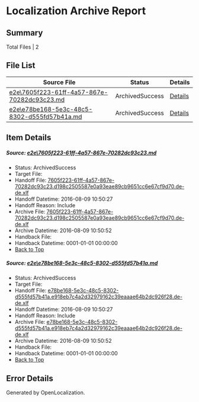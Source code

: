 # <a name='report-top'></a> Localization Archive Report

## Summary
 Total Files | 2

## File List
 Source File | Status | Details 
 ----------- | ------ | ------- 
 [e2e\7605f223-61ff-4a57-867e-70282dc93c23.md](https://github.com/OpenLocalizationTestOrg/oltest/blob/bdcfdd4598f9cbf741469f9e9af28374ef1608ba/e2e/7605f223-61ff-4a57-867e-70282dc93c23.md) | ArchivedSuccess | [Details](#1304d7d370b541402e5fd3ad9abdf0267aec2da33)
 [e2e\e78be168-5e3c-48c5-8302-d555fd57b41a.md](https://github.com/OpenLocalizationTestOrg/oltest/blob/bdcfdd4598f9cbf741469f9e9af28374ef1608ba/e2e/e78be168-5e3c-48c5-8302-d555fd57b41a.md) | ArchivedSuccess | [Details](#613f8a276811d23aca94ae5932403b7bf45a95df4)

## Item Details
##### <a name='1304d7d370b541402e5fd3ad9abdf0267aec2da33'></a> Source: [e2e\7605f223-61ff-4a57-867e-70282dc93c23.md](https://github.com/OpenLocalizationTestOrg/oltest/blob/bdcfdd4598f9cbf741469f9e9af28374ef1608ba/e2e/7605f223-61ff-4a57-867e-70282dc93c23.md)
* Status: ArchivedSuccess
* Target File: 
* Handoff File: [7605f223-61ff-4a57-867e-70282dc93c23.d198c2505587e0a93eae89cb9651cc6e67cf9d70.de-de.xlf](https://github.com/OpenLocalizationTestOrg/olhandoff-e2e/blob/982a4c00de7d21b41a7b4085b67bb73eb0025eda/ol-handoff/OpenLocalizationTestOrg/ol-test-dede/ci/ht/7605f223-61ff-4a57-867e-70282dc93c23.d198c2505587e0a93eae89cb9651cc6e67cf9d70.de-de.xlf)
* Handoff Datetime: 2016-08-09 10:50:27
* Handoff Reason: Include
* Archive File: [7605f223-61ff-4a57-867e-70282dc93c23.d198c2505587e0a93eae89cb9651cc6e67cf9d70.de-de.xlf](https://github.com/OpenLocalizationTestOrg/olhandoff-e2e/blob/9555c8288736cb9425f25f9f532f358359f32b8c/ol-archive/OpenLocalizationTestOrg/ol-test-dede/ci/ht/7605f223-61ff-4a57-867e-70282dc93c23.d198c2505587e0a93eae89cb9651cc6e67cf9d70.de-de.xlf)
* Archive Datetime: 2016-08-09 10:50:52
* Handback File: 
* Handback Datetime: 0001-01-01 00:00:00
* [Back to Top](#report-top)

##### <a name='613f8a276811d23aca94ae5932403b7bf45a95df4'></a> Source: [e2e\e78be168-5e3c-48c5-8302-d555fd57b41a.md](https://github.com/OpenLocalizationTestOrg/oltest/blob/bdcfdd4598f9cbf741469f9e9af28374ef1608ba/e2e/e78be168-5e3c-48c5-8302-d555fd57b41a.md)
* Status: ArchivedSuccess
* Target File: 
* Handoff File: [e78be168-5e3c-48c5-8302-d555fd57b41a.e918eb7c4a2d32979162c39eaaae64b2dc926f28.de-de.xlf](https://github.com/OpenLocalizationTestOrg/olhandoff-e2e/blob/982a4c00de7d21b41a7b4085b67bb73eb0025eda/ol-handoff/OpenLocalizationTestOrg/ol-test-dede/ci/ht/e78be168-5e3c-48c5-8302-d555fd57b41a.e918eb7c4a2d32979162c39eaaae64b2dc926f28.de-de.xlf)
* Handoff Datetime: 2016-08-09 10:50:27
* Handoff Reason: Include
* Archive File: [e78be168-5e3c-48c5-8302-d555fd57b41a.e918eb7c4a2d32979162c39eaaae64b2dc926f28.de-de.xlf](https://github.com/OpenLocalizationTestOrg/olhandoff-e2e/blob/9555c8288736cb9425f25f9f532f358359f32b8c/ol-archive/OpenLocalizationTestOrg/ol-test-dede/ci/ht/e78be168-5e3c-48c5-8302-d555fd57b41a.e918eb7c4a2d32979162c39eaaae64b2dc926f28.de-de.xlf)
* Archive Datetime: 2016-08-09 10:50:52
* Handback File: 
* Handback Datetime: 0001-01-01 00:00:00
* [Back to Top](#report-top)


## Error Details

Generated by OpenLocalization.
